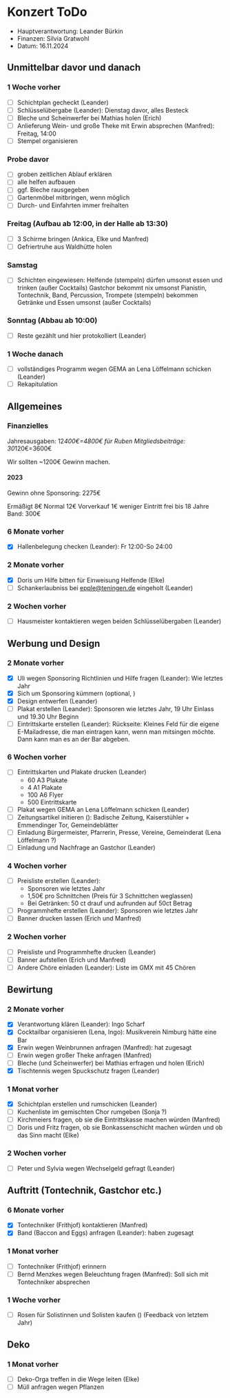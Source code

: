 # Konzert ToDo

- Hauptverantwortung: Leander Bürkin
- Finanzen: Silvia Gratwohl
- Datum: 16.11.2024

## Unmittelbar davor und danach

### 1 Woche vorher

- [ ] Schichtplan gecheckt (Leander)
- [ ] Schlüsselübergabe (Leander): Dienstag davor, alles Besteck
- [ ] Bleche und Scheinwerfer bei Mathias holen (Erich)
- [ ] Anlieferung Wein- und große Theke mit Erwin absprechen (Manfred): Freitag, 14:00
- [ ] Stempel organisieren

### Probe davor

- [ ] groben zeitlichen Ablauf erklären
- [ ] alle helfen aufbauen
- [ ] ggf. Bleche rausgegeben
- [ ] Gartenmöbel mitbringen, wenn möglich
- [ ] Durch- und Einfahrten immer freihalten

### Freitag (Aufbau ab 12:00, in der Halle ab 13:30)

- [ ] 3 Schirme bringen (Ankica, Elke und Manfred)
- [ ] Gefriertruhe aus Waldhütte holen

### Samstag

- [ ] Schichten eingewiesen:
  Helfende (stempeln) dürfen umsonst essen und trinken (außer Cocktails)
  Gastchor bekommt nix umsonst
  Pianistin, Tontechnik, Band, Percussion, Trompete (stempeln) bekommen Getränke und Essen umsonst (außer Cocktails)

### Sonntag (Abbau ab 10:00)

- [ ] Reste gezählt und hier protokolliert (Leander)

### 1 Woche danach

- [ ] vollständiges Programm wegen GEMA an Lena Löffelmann schicken (Leander)
- [ ] Rekapitulation

## Allgemeines

### Finanzielles

Jahresausgaben: 12*400€=4800€ für Ruben
Mitgliedsbeiträge: 30*120€=3600€

Wir sollten ~1200€ Gewinn machen.

#### 2023

Gewinn ohne Sponsoring: 2275€

Ermäßigt 8€
Normal 12€
Vorverkauf 1€ weniger
Eintritt frei bis 18 Jahre
Band: 300€

### 6 Monate vorher

- [X] Hallenbelegung checken (Leander): Fr 12:00-So 24:00

### 2 Monate vorher

- [X] Doris um Hilfe bitten für Einweisung Helfende (Elke)
- [ ] Schankerlaubniss bei <epple@teningen.de> eingeholt (Leander)

### 2 Wochen vorher

- [ ] Hausmeister kontaktieren wegen beiden Schlüsselübergaben (Leander)

## Werbung und Design

### 2 Monate vorher

- [X] Uli wegen Sponsoring Richtlinien und Hilfe fragen (Leander): Wie letztes Jahr
- [X] Sich um Sponsoring kümmern (optional, )
- [X] Design entwerfen (Leander)
- [ ] Plakat erstellen (Leander): Sponsoren wie letztes Jahr, 19 Uhr Einlass und 19.30 Uhr Beginn
- [ ] Eintrittskarte erstellen (Leander):
  Rückseite: Kleines Feld für die eigene E-Mailadresse, die man eintragen kann, wenn man mitsingen möchte.
  Dann kann man es an der Bar abgeben.

### 6 Wochen vorher

- [ ] Eintrittskarten und Plakate drucken (Leander)
  - 60 A3 Plakate
  - 4 A1 Plakate
  - 100 A6 Flyer
  - 500 Eintrittskarte
- [ ] Plakat wegen GEMA an Lena Löffelmann schicken (Leander)
- [ ] Zeitungsartikel initieren ():
  Badische Zeitung, Kaiserstühler + Emmendinger Tor, Gemeindeblätter
- [ ] Einladung Bürgermeister, Pfarrerin, Presse, Vereine, Gemeinderat (Lena Löffelmann ?)
- [ ] Einladung und Nachfrage an Gastchor (Leander)

### 4 Wochen vorher

- [ ] Preisliste erstellen (Leander):
  - Sponsoren wie letztes Jahr
  - 1,50€ pro Schnittchen (Preis für 3 Schnittchen weglassen)
  - Bei Getränken: 50 ct drauf und aufrunden auf 50ct Betrag
- [ ] Programmhefte erstellen (Leander): Sponsoren wie letztes Jahr
- [ ] Banner drucken lassen (Erich und Manfred)

### 2 Wochen vorher

- [ ] Preisliste und Programmhefte drucken (Leander)
- [ ] Banner aufstellen (Erich und Manfred)
- [ ] Andere Chöre einladen (Leander): Liste im GMX mit 45 Chören

## Bewirtung

### 2 Monate vorher

- [X] Verantwortung klären (Leander): Ingo Scharf
- [X] Cocktailbar organisieren (Lena, Ingo): Musikverein Nimburg hätte eine Bar
- [X] Erwin wegen Weinbrunnen anfragen (Manfred): hat zugesagt
- [ ] Erwin wegen großer Theke anfragen (Manfred)
- [ ] Bleche (und Scheinwerfer) bei Mathias erfragen und holen (Erich)
- [X] Tischtennis wegen Spuckschutz fragen (Leander)

### 1 Monat vorher

- [X] Schichtplan erstellen und rumschicken (Leander)
- [ ] Kuchenliste im gemischten Chor rumgeben (Sonja ?)
- [ ] Kirchmeiers fragen, ob sie die Eintrittskasse machen würden (Manfred)
- [ ] Doris und Fritz fragen, ob sie Bonkassenschicht machen würden und ob das Sinn macht (Elke)

### 2 Wochen vorher

- [ ] Peter und Sylvia wegen Wechselgeld gefragt (Leander)

## Auftritt (Tontechnik, Gastchor etc.)

### 6 Monate vorher

- [X] Tontechniker (Frithjof) kontaktieren (Manfred)
- [X] Band (Baccon and Eggs) anfragen (Leander): haben zugesagt

### 1 Monat vorher

- [ ] Tontechniker (Frithjof) erinnern
- [ ] Bernd Menzkes wegen Beleuchtung fragen (Manfred): Soll sich mit Tontechniker absprechen

### 1 Woche vorher

- [ ] Rosen für Solistinnen und Solisten kaufen () (Feedback von letztem Jahr)

## Deko

### 1 Monat vorher

- [ ] Deko-Orga treffen in die Wege leiten (Elke)
- [ ] Müll anfragen wegen Pflanzen
